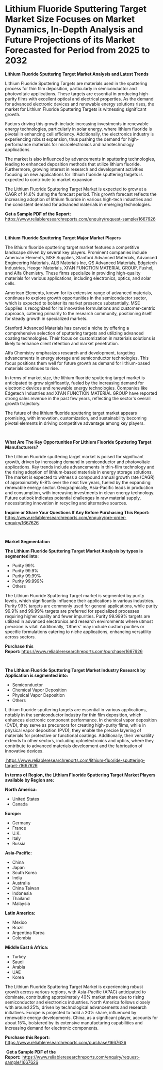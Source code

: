 <p><h1>Lithium Fluoride Sputtering Target Market Size Focuses on Market Dynamics, In-Depth Analysis and Future Projections of its Market Forecasted for Period from 2025 to 2032</h1></p><p><strong>Lithium Fluoride Sputtering Target Market Analysis and Latest Trends</strong></p>
<p><p>Lithium Fluoride Sputtering Targets are materials used in the sputtering process for thin film deposition, particularly in semiconductor and photovoltaic applications. These targets are essential in producing high-purity films with excellent optical and electrical properties. As the demand for advanced electronic devices and renewable energy solutions rises, the market for Lithium Fluoride Sputtering Targets is witnessing significant growth.</p><p>Factors driving this growth include increasing investments in renewable energy technologies, particularly in solar energy, where lithium fluoride is pivotal in enhancing cell efficiency. Additionally, the electronics industry is experiencing robust expansion, thus pushing the demand for high-performance materials for microelectronics and nanotechnology applications.</p><p>The market is also influenced by advancements in sputtering technologies, leading to enhanced deposition methods that utilize lithium fluoride. Furthermore, growing interest in research and development activities focusing on new applications for lithium fluoride sputtering targets is expected to contribute to market expansion.</p><p>The Lithium Fluoride Sputtering Target Market is expected to grow at a CAGR of 14.6% during the forecast period. This growth forecast reflects the increasing adoption of lithium fluoride in various high-tech industries and the consistent demand for advanced materials in emerging technologies.</p></p>
<p><strong>Get a Sample PDF of the Report:&nbsp;</strong> <a href="https://www.reliableresearchreports.com/enquiry/request-sample/1667626?utm_campaign=3533&utm_medium=2&utm_source=Github&utm_content=ia&utm_term=18042025&utm_id=lithium-fluoride-sputtering-target">https://www.reliableresearchreports.com/enquiry/request-sample/1667626</a></p>
<p>&nbsp;</p>
<p><strong>Lithium Fluoride Sputtering Target Major Market Players</strong></p>
<p><p>The lithium fluoride sputtering target market features a competitive landscape driven by several key players. Prominent companies include American Elements, MSE Supplies, Stanford Advanced Materials, Advanced Engineering Materials, ALB Materials Inc, QS Advanced Materials, Edgetech Industries, Heeger Materials, XI'AN FUNCTION MATERIAL GROUP, Fushel, and Alfa Chemistry. These firms specialize in providing high-quality materials for various applications, including electronics, optics, and solar cells.</p><p>American Elements, known for its extensive range of advanced materials, continues to explore growth opportunities in the semiconductor sector, which is expected to bolster its market presence substantially. MSE Supplies is recognized for its innovative formulations and customer-centric approach, catering primarily to the research community, positioning itself for steady growth in specialized markets.</p><p>Stanford Advanced Materials has carved a niche by offering a comprehensive selection of sputtering targets and utilizing advanced coating technologies. Their focus on customization in materials solutions is likely to enhance client retention and market penetration.</p><p>Alfa Chemistry emphasizes research and development, targeting advancements in energy storage and semiconductor technologies. This focus positions them well for future growth as demand for lithium-based materials continues to rise.</p><p>In terms of market size, the lithium fluoride sputtering target market is anticipated to grow significantly, fueled by the increasing demand for electronic devices and renewable energy technologies. Companies like Edgetech Industries and XI'AN FUNCTION MATERIAL GROUP have reported strong sales revenue in the past few years, reflecting the sector's overall growth trajectory.</p><p>The future of the lithium fluoride sputtering target market appears promising, with innovation, customization, and sustainability becoming pivotal elements in driving competitive advantage among key players.</p></p>
<p>&nbsp;</p>
<p><strong>What Are The Key Opportunities For Lithium Fluoride Sputtering Target Manufacturers?</strong></p>
<p><p>The Lithium Fluoride sputtering target market is poised for significant growth, driven by increasing demand in semiconductor and photovoltaic applications. Key trends include advancements in thin-film technology and the rising adoption of lithium-based materials in energy storage solutions. The market is expected to witness a compound annual growth rate (CAGR) of approximately 6-8% over the next five years, fueled by the expanding renewable energy sector. Geographically, Asia-Pacific leads in production and consumption, with increasing investments in clean energy technology. Future outlook indicates potential challenges in raw material supply, necessitating innovation in recycling and alternative sources.</p></p>
<p><strong>Inquire or Share Your Questions If Any Before Purchasing This Report:</strong> <a href="https://www.reliableresearchreports.com/enquiry/pre-order-enquiry/1667626?utm_campaign=3533&utm_medium=2&utm_source=Github&utm_content=ia&utm_term=18042025&utm_id=lithium-fluoride-sputtering-target">https://www.reliableresearchreports.com/enquiry/pre-order-enquiry/1667626</a></p>
<p>&nbsp;</p>
<p><strong>Market Segmentation</strong></p>
<p><strong>The Lithium Fluoride Sputtering Target Market Analysis by types is segmented into:</strong></p>
<p><ul><li>Purity 99%</li><li>Purity 99.9%</li><li>Purity 99.99%</li><li>Purity 99.999%</li><li>Others</li></ul></p>
<p><p>The Lithium Fluoride Sputtering Target market is segmented by purity levels, which significantly influence their applications in various industries. Purity 99% targets are commonly used for general applications, while purity 99.9% and 99.99% targets are preferred for specialized processes requiring higher quality and fewer impurities. Purity 99.999% targets are utilized in advanced electronics and research environments where utmost precision is vital. Additionally, 'Others' may include custom purities or specific formulations catering to niche applications, enhancing versatility across sectors.</p></p>
<p><strong>Purchase this Report:&nbsp;</strong><a href="https://www.reliableresearchreports.com/purchase/1667626?utm_campaign=3533&utm_medium=2&utm_source=Github&utm_content=ia&utm_term=18042025&utm_id=lithium-fluoride-sputtering-target">https://www.reliableresearchreports.com/purchase/1667626</a></p>
<p>&nbsp;</p>
<p><strong>The Lithium Fluoride Sputtering Target Market Industry Research by Application is segmented into:</strong></p>
<p><ul><li>Semiconductor</li><li>Chemical Vapor Deposition</li><li>Physical Vapor Deposition</li><li>Others</li></ul></p>
<p><p>Lithium fluoride sputtering targets are essential in various applications, notably in the semiconductor industry for thin film deposition, which enhances electronic component performance. In chemical vapor deposition (CVD), they serve as precursors for creating high-purity films, while in physical vapor deposition (PVD), they enable the precise layering of materials for protective or functional coatings. Additionally, their versatility extends to other sectors, including optoelectronics and optics, where they contribute to advanced materials development and the fabrication of innovative devices.</p></p>
<p><a href="https://www.reliableresearchreports.com/lithium-fluoride-sputtering-target-r1667626?utm_campaign=3533&utm_medium=2&utm_source=Github&utm_content=ia&utm_term=18042025&utm_id=lithium-fluoride-sputtering-target">&nbsp;https://www.reliableresearchreports.com/lithium-fluoride-sputtering-target-r1667626</a></p>
<p><strong>In terms of Region, the Lithium Fluoride Sputtering Target Market Players available by Region are:</strong></p>
<p>
    <p> <strong> North America: </strong>
        <ul>
            <li>United States</li>
            <li>Canada</li>
        </ul>
        </p> 
    <p> <strong> Europe: </strong>
        <ul>
            <li>Germany</li>
            <li>France</li>
            <li>U.K.</li>
            <li>Italy</li>
            <li>Russia</li>
        </ul>
        </p> 
    <p> <strong> Asia-Pacific: </strong>
        <ul>
            <li>China</li>
            <li>Japan</li>
            <li>South Korea</li>
            <li>India</li>
            <li>Australia</li>
            <li>China Taiwan</li>
            <li>Indonesia</li>
            <li>Thailand</li>
            <li>Malaysia</li>
        </ul>
        </p> 
    <p> <strong> Latin America: </strong>
        <ul>
            <li>Mexico</li>
            <li>Brazil</li>
            <li>Argentina Korea</li>
            <li>Colombia</li>
        </ul>
        </p> 
    <p> <strong> Middle East & Africa: </strong>
        <ul>
            <li>Turkey</li>
            <li>Saudi</li>
            <li>Arabia</li>
            <li>UAE</li>
            <li>Korea</li>
        </ul>
    </p>
    </p>
<p><p>The Lithium Fluoride Sputtering Target Market is experiencing robust growth across various regions, with Asia-Pacific (APAC) anticipated to dominate, contributing approximately 40% market share due to rising semiconductor and electronics industries. North America follows closely with around 25%, driven by technological advancements and research initiatives. Europe is projected to hold a 20% share, influenced by renewable energy developments. China, as a significant player, accounts for about 15%, bolstered by its extensive manufacturing capabilities and increasing demand for electronic components.</p></p>
<p><strong>Purchase this Report: </strong><a href="https://www.reliableresearchreports.com/purchase/1667626?utm_campaign=3533&utm_medium=2&utm_source=Github&utm_content=ia&utm_term=18042025&utm_id=lithium-fluoride-sputtering-target">https://www.reliableresearchreports.com/purchase/1667626</a></p>
<p>&nbsp;<strong>Get a Sample PDF of the Report:&nbsp;&nbsp;</strong><a href="https://www.reliableresearchreports.com/enquiry/request-sample/1667626?utm_campaign=3533&utm_medium=2&utm_source=Github&utm_content=ia&utm_term=18042025&utm_id=lithium-fluoride-sputtering-target">https://www.reliableresearchreports.com/enquiry/request-sample/1667626</a></p>
<p><strong></strong></p>
<p><p></p><p></p><p></p></p>